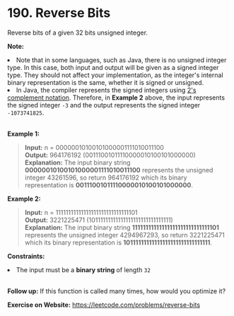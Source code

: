# 190. Reverse Bits

Reverse bits of a given 32 bits unsigned integer.

**Note:**

<li>Note that in some languages, such as Java, there is no unsigned integer type. In this case, both input and output will be given as a signed integer type. They should not affect your implementation, as the integer's internal binary representation is the same, whether it is signed or unsigned.</li>
<li>In Java, the compiler represents the signed integers using <a href="https://en.wikipedia.org/wiki/Two%27s_complement" target="_blank" class="">2's complement notation</a>. Therefore, in <strong class="example">Example 2</strong> above, the input represents the signed integer <code>-3</code> and the output represents the signed integer <code>-1073741825</code>.</li>
 
<br/>

**Example 1:**

>**Input:** n = 00000010100101000001111010011100  
**Output:**    964176192 (00111001011110000010100101000000)  
**Explanation:** The input binary string **00000010100101000001111010011100** represents the unsigned integer 43261596, so return 964176192 which its binary representation is **00111001011110000010100101000000**.

**Example 2:**

>**Input:** n = 11111111111111111111111111111101  
**Output:**   3221225471 (10111111111111111111111111111111)  
**Explanation:** The input binary string **11111111111111111111111111111101** represents the unsigned integer 4294967293, so return 3221225471 which its binary representation is **10111111111111111111111111111111**.
 

**Constraints:**

<li>The input must be a <strong>binary string</strong> of length <code>32</code></li>
 
<br/>

**Follow up:** If this function is called many times, how would you optimize it?


**Exercise on Website:** https://leetcode.com/problems/reverse-bits